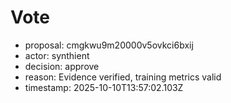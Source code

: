 # Vote
- proposal: cmgkwu9m20000v5ovkci6bxij
- actor: synthient
- decision: approve
- reason: Evidence verified, training metrics valid
- timestamp: 2025-10-10T13:57:02.103Z
